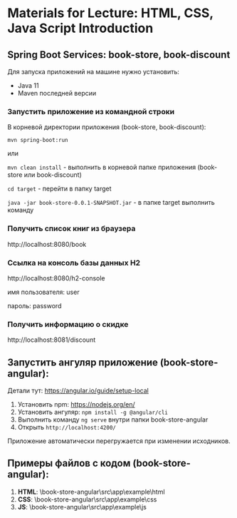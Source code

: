 # Materials for Lecture: HTML, CSS, Java Script Introduction


## Spring Boot Services: book-store, book-discount
Для запуска приложений на машине нужно установить:
- Java 11
- Maven последней версии

### Запустить приложение из командной строки
В корневой директории приложения (book-store, book-discount):

`mvn spring-boot:run`

или

`mvn clean install` - выполнить в корневой папке приложения (book-store или book-discount)

`cd target` - перейти в папку target

`java -jar book-store-0.0.1-SNAPSHOT.jar` - в папке target выполнить команду

### Получить список книг из браузера

http://localhost:8080/book

### Ссылка на консоль базы данных H2
http://localhost:8080/h2-console

имя пользователя: user

пароль: password

### Получить информацию о скидке

http://localhost:8081/discount

## Запустить ангуляр приложение (book-store-angular):
Детали тут: https://angular.io/guide/setup-local
1. Установить npm: https://nodejs.org/en/
2. Установить ангуляр: `npm install -g @angular/cli`
3. Выполнить команду `ng serve` внутри папки book-store-angular  
4. Открыть `http://localhost:4200/` 

Приложение автоматически перегружается при изменении исходников.

## Примеры файлов с кодом (book-store-angular):

1. **HTML**: \book-store-angular\src\app\example\html
2. **CSS**: \book-store-angular\src\app\example\css
3. **JS**: \book-store-angular\src\app\example\js




